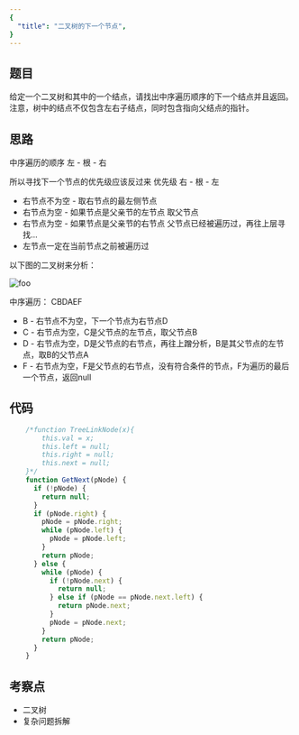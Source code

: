 ```yaml
---
{
  "title": "二叉树的下一个节点",
}
---
```



## 题目

给定一个二叉树和其中的一个结点，请找出中序遍历顺序的下一个结点并且返回。注意，树中的结点不仅包含左右子结点，同时包含指向父结点的指针。

## 思路

中序遍历的顺序  左 - 根 - 右

所以寻找下一个节点的优先级应该反过来  优先级  右 - 根 - 左

- 右节点不为空 - 取右节点的最左侧节点
- 右节点为空 - 如果节点是父亲节的左节点 取父节点
- 右节点为空 - 如果节点是父亲节的右节点 父节点已经被遍历过，再往上层寻找...
- 左节点一定在当前节点之前被遍历过

以下图的二叉树来分析：

<img :src="$withBase('/二叉树.jpeg')" alt="foo">

中序遍历： CBDAEF

- B - 右节点不为空，下一个节点为右节点D
- C - 右节点为空，C是父节点的左节点，取父节点B
- D - 右节点为空，D是父节点的右节点，再往上蹭分析，B是其父节点的左节点，取B的父节点A
- F - 右节点为空，F是父节点的右节点，没有符合条件的节点，F为遍历的最后一个节点，返回null

## 代码

```js
    /*function TreeLinkNode(x){
        this.val = x;
        this.left = null;
        this.right = null;
        this.next = null;
    }*/
    function GetNext(pNode) {
      if (!pNode) {
        return null;
      }
      if (pNode.right) {
        pNode = pNode.right;
        while (pNode.left) {
          pNode = pNode.left;
        }
        return pNode;
      } else {
        while (pNode) {
          if (!pNode.next) {
            return null;
          } else if (pNode == pNode.next.left) {
            return pNode.next;
          }
          pNode = pNode.next;
        }
        return pNode;
      }
    }
```

## 考察点

- 二叉树
- 复杂问题拆解
